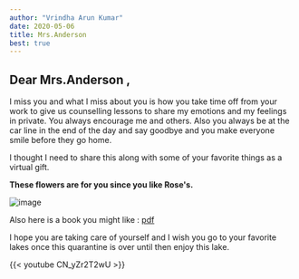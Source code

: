 ```yaml
---
author: "Vrindha Arun Kumar"
date: 2020-05-06
title: Mrs.Anderson 
best: true
---
```


## Dear Mrs.Anderson ,
I miss you and what I miss about you is how you take time off from your work to give us counselling lessons to share my emotions and my feelings in private. You always encourage me and others. Also you always be at the car line in the end of the day and say goodbye and you make everyone smile before they go home. 


I thought I need to share this along with some of your favorite things as a virtual gift.

**These flowers are for you since you like Rose's.**

![image](//img/rose1.jpg)

Also here is a book you might like : [pdf](/doc/mexican.pdf)

I hope you are taking care of yourself and I wish  you go to your favorite lakes once this quarantine is over until then enjoy this lake.

{{< youtube CN_yZr2T2wU >}}
